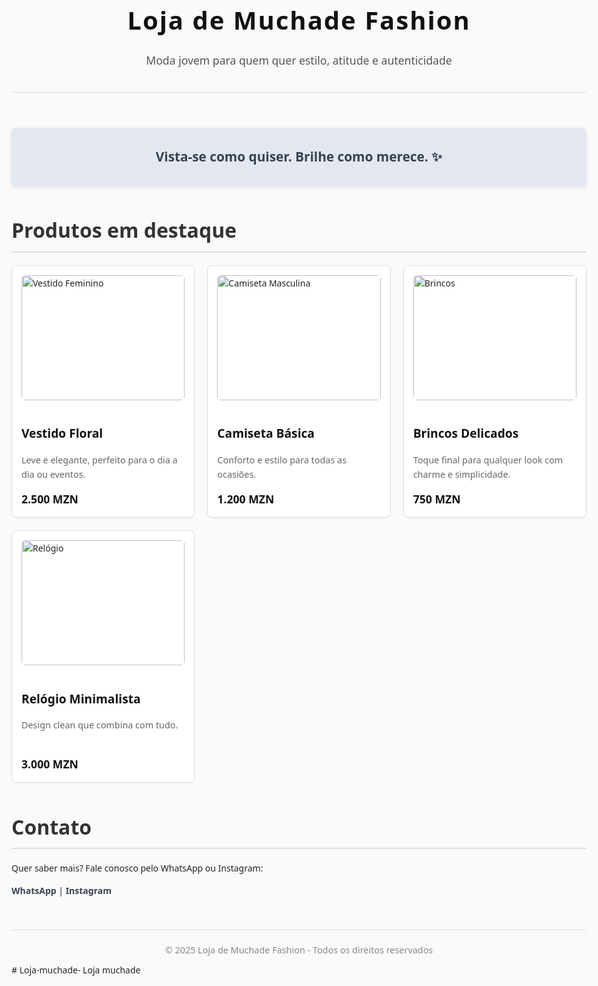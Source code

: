 <!DOCTYPE html>
<html lang="pt-BR">
<head>
  <meta charset="UTF-8" />
  <meta name="viewport" content="width=device-width, initial-scale=1" />
  <title>Loja de Muchade Fashion</title>
  <style>
    /* Reset básico */
    * {
      margin: 0; padding: 0; box-sizing: border-box;
    }
    body {
      font-family: 'Segoe UI', Tahoma, Geneva, Verdana, sans-serif;
      background: #fafafa;
      color: #222;
      line-height: 1.6;
      padding: 20px;
      max-width: 1000px;
      margin: auto;
    }
    header {
      text-align: center;
      padding: 30px 0 20px;
      border-bottom: 1px solid #ddd;
    }
    header h1 {
      font-weight: 700;
      font-size: 2.5rem;
      color: #111;
      letter-spacing: 2px;
      margin-bottom: 10px;
    }
    header p {
      font-size: 1.1rem;
      color: #555;
    }
    .banner {
      margin: 40px 0;
      background: #e3e8f0;
      border-radius: 8px;
      padding: 30px;
      text-align: center;
      color: #374151;
      font-size: 1.3rem;
      font-weight: 600;
      box-shadow: 0 2px 6px rgb(0 0 0 / 0.1);
    }
    main {
      margin-top: 30px;
    }
    h2 {
      margin-bottom: 20px;
      font-size: 2rem;
      border-bottom: 2px solid #ddd;
      padding-bottom: 8px;
      color: #333;
    }
    .produtos {
      display: grid;
      grid-template-columns: repeat(auto-fill,minmax(220px,1fr));
      gap: 20px;
    }
    .produto {
      background: #fff;
      border: 1px solid #ddd;
      border-radius: 8px;
      padding: 15px;
      box-shadow: 0 1px 3px rgb(0 0 0 / 0.05);
      transition: box-shadow 0.3s ease;
    }
    .produto:hover {
      box-shadow: 0 4px 8px rgb(0 0 0 / 0.15);
    }
    .produto img {
      width: 100%;
      border-radius: 6px;
      margin-bottom: 12px;
      object-fit: cover;
      height: 200px;
    }
    .produto h3 {
      font-size: 1.2rem;
      color: #111;
      margin-bottom: 8px;
    }
    .produto p {
      font-size: 0.9rem;
      color: #666;
      margin-bottom: 12px;
      min-height: 48px;
    }
    .produto .preco {
      font-weight: 700;
      color: #111;
      font-size: 1.1rem;
    }
    footer {
      margin-top: 50px;
      text-align: center;
      color: #888;
      font-size: 0.9rem;
      border-top: 1px solid #ddd;
      padding: 20px 10px 10px;
    }
    a.contato-link {
      color: #374151;
      text-decoration: none;
      font-weight: 600;
    }
    a.contato-link:hover {
      text-decoration: underline;
    }
  </style>
</head>
<body>

<header>
  <h1>Loja de Muchade Fashion</h1>
  <p>Moda jovem para quem quer estilo, atitude e autenticidade</p>
</header>

<section class="banner">
  Vista-se como quiser. Brilhe como merece. ✨
</section>

<main>
  <section>
    <h2>Produtos em destaque</h2>
    <div class="produtos">
      <div class="produto">
        <img src="https://via.placeholder.com/300x200?text=Vestido+Feminino" alt="Vestido Feminino" />
        <h3>Vestido Floral</h3>
        <p>Leve e elegante, perfeito para o dia a dia ou eventos.</p>
        <div class="preco">2.500 MZN</div>
      </div>
      <div class="produto">
        <img src="https://via.placeholder.com/300x200?text=Camiseta+Masculina" alt="Camiseta Masculina" />
        <h3>Camiseta Básica</h3>
        <p>Conforto e estilo para todas as ocasiões.</p>
        <div class="preco">1.200 MZN</div>
      </div>
      <div class="produto">
        <img src="https://via.placeholder.com/300x200?text=Brincos" alt="Brincos" />
        <h3>Brincos Delicados</h3>
        <p>Toque final para qualquer look com charme e simplicidade.</p>
        <div class="preco">750 MZN</div>
      </div>
      <div class="produto">
        <img src="https://via.placeholder.com/300x200?text=Rel%C3%B3gio" alt="Relógio" />
        <h3>Relógio Minimalista</h3>
        <p>Design clean que combina com tudo.</p>
        <div class="preco">3.000 MZN</div>
      </div>
    </div>
  </section>

  <section style="margin-top:40px;">
    <h2>Contato</h2>
    <p>Quer saber mais? Fale conosco pelo WhatsApp ou Instagram:</p>
    <p><a href="https://wa.me/258XXXXXXXXX" target="_blank" class="contato-link">WhatsApp</a> | <a href="https://instagram.com/seuusuario" target="_blank" class="contato-link">Instagram</a></p>
  </section>
</main>

<footer>
  &copy; 2025 Loja de Muchade Fashion - Todos os direitos reservados
</footer>

</body>
</html>
# Loja-muchade-
Loja muchade 
